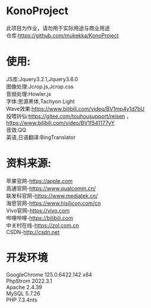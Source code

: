 # KonoProject 
此项目为作业，请勿用于实际用途与商业用途  
仓库:https://github.com/mukekka/KonoProject
# 使用:  
JS库:Jquery3.2.1,Jquery3.6.0  
图像处理:Jcrop.js,Jcrop.css  
音频处理:Howler.js  
字体:思源黑体,Tachyon Light  
Wave效果:https://www.bilibili.com/video/BV1mp4y1d7bU  
投喂铃仙:https://gitee.com/touhousupport/reisen ，https://www.bilibili.com/video/BV1f541177yY  
音效:QQ  
英语,日语翻译:BingTranslator  
# 资料来源:  
苹果官网-https://apple.com  
高通官网-https://www.qualcomm.cn/  
联发科官网-https://www.mediatek.cn/    
海思官网-https://www.hisilicon.com/cn  
Vivo官网-https://vivo.com  
哔哩哔哩-https://bilibili.com  
中关村在线-https://zol.com.cn  
CSDN-http://csdn.net
# 开发环境
GoogleChrome 125.0.6422.142 x64  
PhpStrom 2022.3.1  
Apache 2.4.39  
MySQL 5.7.26  
PHP 7.3.4nts